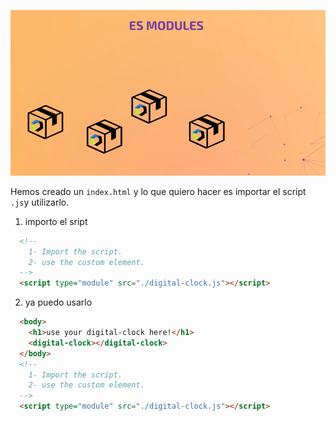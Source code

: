 
![](img/../../../img/es_modules.png)

Hemos creado un `index.html` y lo que quiero hacer es importar el script `.js`y utilizarlo.

1. importo el sript

```html
  <!-- 
    1- Import the script.
    2- use the custom element.
  -->
  <script type="module" src="./digital-clock.js"></script>
```

2. ya puedo usarlo

```html
  <body>
    <h1>use your digital-clock here!</h1>
    <digital-clock></digital-clock>
  </body>
  <!-- 
    1- Import the script.
    2- use the custom element.
  -->
  <script type="module" src="./digital-clock.js"></script>
```
